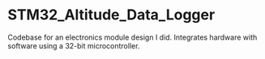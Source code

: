 # STM32_Altitude_Data_Logger

Codebase for an electronics module design I did. Integrates hardware with software using a 32-bit microcontroller.
